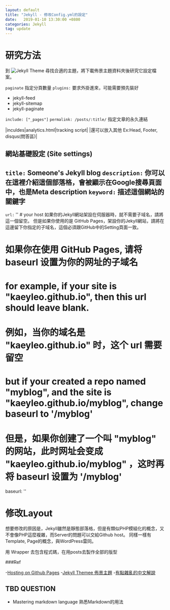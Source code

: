 ```yaml
---
layout: default
title: "Jekyll - 修改Config.yml的設定"
date:   2019-01-10 13:30:00 +0800
categories: Jekyll
tag: update 
---
```



# 研究方法
到 ![Jekyll Theme](http://jekyllthemes.org/) 尋找合適的主題，將下載佈景主題資料夾後研究它設定檔案。


`paginate` 指定分頁數量
`plugins:` 要求外掛進來，可能需要預先裝好
  - jekyll-feed
  - jekyll-sitemap
  - jekyll-paginate

`include: ["_pages"]`
`permalink: /posts/:title/` 指定文章的永久連結


|inculdes|analytics.html|tracking script|
|還可以放入其他 Ex:Head, Footer, disqus(問答區)|



## 網站基礎設定 (Site settings)

`title:` Someone's Jekyll blog
`description:` 你可以在這裡介紹這個部落格，會被顯示在Google搜尋頁面中，也是Meta description
`keyword:` 描述這個網站的關鍵字
---

`url:` '' # your host
如果你的Jekyll網站架設在伺服器時，就不需要子域名，請將這一個留空。
但是如果你使用的是 GitHub Pages，架設你的Jekyll網站，請將在這邊留下你指定的子域名，這個必須跟GitHub中的Setting頁面一致。


# 如果你在使用 GitHub Pages, 请将 baseurl 设置为你的网址的子域名
# for example, if your site is "kaeyleo.github.io", then this url should leave blank.
# 例如，当你的域名是 "kaeyleo.github.io"  时，这个 url 需要留空
# but if your created a repo named "myblog", and the site is "kaeyleo.github.io/myblog", change baseurl to '/myblog'
# 但是，如果你创建了一个叫 "myblog" 的网站，此时网址会变成 "kaeyleo.github.io/myblog" ，这时再将 baseurl 设置为 '/myblog'
baseurl: ''




# 修改Layout
想要修改的原因是，Jekyll雖然是靜態部落格，但是有類似PHP模組化的概念，又不會像PHP這麼複雜，而Server的問題可以交給Github host。
同樣一樣有Template, Page的概念，與WordPress雷同。

用 Wrapper 去包含程式碼，在用posts去製作全部的版型


###Ref

-[Hosting on Github Pages](https://www.youtube.com/watch?v=fqFjuX4VZmU)
-[Jekyll Themee 佈景主題](http://jekyllthemes.org/)
-[有點雜亂的中文解說](http://xareelee.github.io/tech_note/2015/07/23/%E4%BD%BF%E7%94%A8-GitHub-Pages-%E5%92%8C-Jekyll-%E4%BE%86%E5%BB%BA%E7%AB%8B-Blog.html#why_github_pages_and_jekyll)


## TBD QUESTION
- Mastering markdown language 熟悉Markdown的用法
